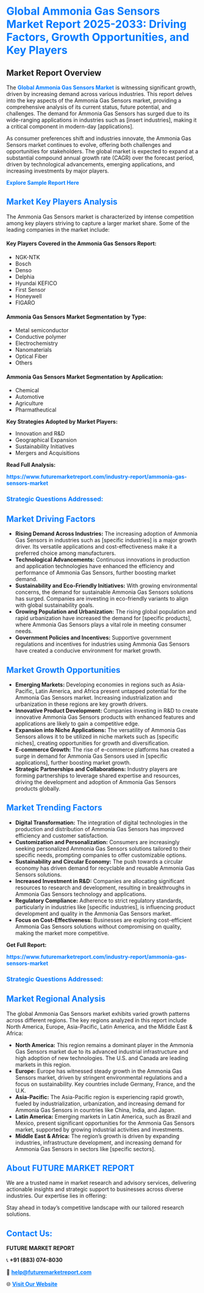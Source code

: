 <h1 style="color: #007BFF;">Global Ammonia Gas Sensors Market Report 2025-2033: Driving Factors, Growth Opportunities, and Key Players</h1>

<section id="overview">
<h2>Market Report Overview</h2>
<p>The <a href="https://www.futuremarketreport.com/industry-report/ammonia-gas-sensors-market" style="color: #007BFF; text-decoration: none;"><strong>Global Ammonia Gas Sensors Market</strong></a> is witnessing significant growth, driven by increasing demand across various industries. This report delves into the key aspects of the Ammonia Gas Sensors market, providing a comprehensive analysis of its current status, future potential, and challenges. The demand for Ammonia Gas Sensors has surged due to its wide-ranging applications in industries such as [insert industries], making it a critical component in modern-day [applications].</p>
<p>As consumer preferences shift and industries innovate, the Ammonia Gas Sensors market continues to evolve, offering both challenges and opportunities for stakeholders. The global market is expected to expand at a substantial compound annual growth rate (CAGR) over the forecast period, driven by technological advancements, emerging applications, and increasing investments by major players.</p>
</section>

<section id="overview">
<p><a href="https://www.futuremarketreport.com/request-sample/reportId=86266" style="color: #007BFF; text-decoration: none;"><strong>Explore Sample Report Here</strong></a></p>
</section>

<section id="key-players">
<h2 style="color: #007BFF;">Market Key Players Analysis</h2>
<p>The Ammonia Gas Sensors market is characterized by intense competition among key players striving to capture a larger market share. Some of the leading companies in the market include:</p>
<h4>Key Players Covered in the Ammonia Gas Sensors Report:</h4>
<ul><li>NGK-NTK</li><li>Bosch</li><li>Denso</li><li>Delphia</li><li>Hyundai KEFICO</li><li>First Sensor</li><li>Honeywell</li><li>FIGARO</li></ul>
<h4>Ammonia Gas Sensors Market Segmentation by Type:</h4>
<ul><li>Metal semiconductor</li><li>Conductive polymer</li><li>Electrochemistry</li><li>Nanomaterials</li><li>Optical Fiber</li><li>Others</li></ul>

<h4>Ammonia Gas Sensors Market Segmentation by Application:</h4>
<ul><li>Chemical</li><li>Automotive</li><li>Agriculture</li><li>Pharmatheutical</li></ul>
<p><strong>Key Strategies Adopted by Market Players:</strong></p>
<ul>
<li>Innovation and R&D</li>
<li>Geographical Expansion</li>
<li>Sustainability Initiatives</li>
<li>Mergers and Acquisitions</li>
</ul>
</section>

<section>
<p><strong>Read Full Analysis: </strong></p><a href="https://www.futuremarketreport.com/industry-report/ammonia-gas-sensors-market" style="color: #007BFF; text-decoration: none;"><strong>https://www.futuremarketreport.com/industry-report/ammonia-gas-sensors-market</strong></a>
<h3 style="color: #007BFF;">Strategic Questions Addressed:</h3>
</section>

<section id="driving-factors">
<h2 style="color: #007BFF;">Market Driving Factors</h2>
<ul>
<li><strong>Rising Demand Across Industries:</strong> The increasing adoption of Ammonia Gas Sensors in industries such as [specific industries] is a major growth driver. Its versatile applications and cost-effectiveness make it a preferred choice among manufacturers.</li>
<li><strong>Technological Advancements:</strong> Continuous innovations in production and application technologies have enhanced the efficiency and performance of Ammonia Gas Sensors, further boosting market demand.</li>
<li><strong>Sustainability and Eco-Friendly Initiatives:</strong> With growing environmental concerns, the demand for sustainable Ammonia Gas Sensors solutions has surged. Companies are investing in eco-friendly variants to align with global sustainability goals.</li>
<li><strong>Growing Population and Urbanization:</strong> The rising global population and rapid urbanization have increased the demand for [specific products], where Ammonia Gas Sensors plays a vital role in meeting consumer needs.</li>
<li><strong>Government Policies and Incentives:</strong> Supportive government regulations and incentives for industries using Ammonia Gas Sensors have created a conducive environment for market growth.</li>
</ul>
</section>

<section id="growth-opportunities">
<h2 style="color: #007BFF;">Market Growth Opportunities</h2>
<ul>
<li><strong>Emerging Markets:</strong> Developing economies in regions such as Asia-Pacific, Latin America, and Africa present untapped potential for the Ammonia Gas Sensors market. Increasing industrialization and urbanization in these regions are key growth drivers.</li>
<li><strong>Innovative Product Development:</strong> Companies investing in R&D to create innovative Ammonia Gas Sensors products with enhanced features and applications are likely to gain a competitive edge.</li>
<li><strong>Expansion into Niche Applications:</strong> The versatility of Ammonia Gas Sensors allows it to be utilized in niche markets such as [specific niches], creating opportunities for growth and diversification.</li>
<li><strong>E-commerce Growth:</strong> The rise of e-commerce platforms has created a surge in demand for Ammonia Gas Sensors used in [specific applications], further boosting market growth.</li>
<li><strong>Strategic Partnerships and Collaborations:</strong> Industry players are forming partnerships to leverage shared expertise and resources, driving the development and adoption of Ammonia Gas Sensors products globally.</li>
</ul>
</section>

<section id="trending-factors">
<h2 style="color: #007BFF;">Market Trending Factors</h2>
<ul>
<li><strong>Digital Transformation:</strong> The integration of digital technologies in the production and distribution of Ammonia Gas Sensors has improved efficiency and customer satisfaction.</li>
<li><strong>Customization and Personalization:</strong> Consumers are increasingly seeking personalized Ammonia Gas Sensors solutions tailored to their specific needs, prompting companies to offer customizable options.</li>
<li><strong>Sustainability and Circular Economy:</strong> The push towards a circular economy has driven demand for recyclable and reusable Ammonia Gas Sensors solutions.</li>
<li><strong>Increased Investment in R&D:</strong> Companies are allocating significant resources to research and development, resulting in breakthroughs in Ammonia Gas Sensors technology and applications.</li>
<li><strong>Regulatory Compliance:</strong> Adherence to strict regulatory standards, particularly in industries like [specific industries], is influencing product development and quality in the Ammonia Gas Sensors market.</li>
<li><strong>Focus on Cost-Effectiveness:</strong> Businesses are exploring cost-efficient Ammonia Gas Sensors solutions without compromising on quality, making the market more competitive.</li>
</ul>
</section>

<section>
<p><strong>Get Full Report: </strong></p><a href="https://www.futuremarketreport.com/industry-report/ammonia-gas-sensors-market" style="color: #007BFF; text-decoration: none;"><strong>https://www.futuremarketreport.com/industry-report/ammonia-gas-sensors-market</strong></a>
<h3 style="color: #007BFF;">Strategic Questions Addressed:</h3>
</section>


<section id="regional-analysis">
<h2 style="color: #007BFF;">Market Regional Analysis</h2>
<p>The global Ammonia Gas Sensors market exhibits varied growth patterns across different regions. The key regions analyzed in this report include North America, Europe, Asia-Pacific, Latin America, and the Middle East & Africa:</p>
<ul>
<li><strong>North America:</strong> This region remains a dominant player in the Ammonia Gas Sensors market due to its advanced industrial infrastructure and high adoption of new technologies. The U.S. and Canada are leading markets in this region.</li>
<li><strong>Europe:</strong> Europe has witnessed steady growth in the Ammonia Gas Sensors market, driven by stringent environmental regulations and a focus on sustainability. Key countries include Germany, France, and the U.K.</li>
<li><strong>Asia-Pacific:</strong> The Asia-Pacific region is experiencing rapid growth, fueled by industrialization, urbanization, and increasing demand for Ammonia Gas Sensors in countries like China, India, and Japan.</li>
<li><strong>Latin America:</strong> Emerging markets in Latin America, such as Brazil and Mexico, present significant opportunities for the Ammonia Gas Sensors market, supported by growing industrial activities and investments.</li>
<li><strong>Middle East & Africa:</strong> The region’s growth is driven by expanding industries, infrastructure development, and increasing demand for Ammonia Gas Sensors in sectors like [specific sectors].</li>
</ul>
</section>

<footer>
<h2 style="color: #007BFF;">About FUTURE MARKET REPORT</h2>
<p>We are a trusted name in market research and advisory services, delivering actionable insights and strategic support to businesses across diverse industries. Our expertise lies in offering:</p>

<p>Stay ahead in today’s competitive landscape with our tailored research solutions.</p>

<h2 style="color: #007BFF;">Contact Us:</h2>
<p><strong>FUTURE MARKET REPORT</strong></p>
<p>📞 <strong>+91 (883) 074-8030</strong></p>
<p>📧 <strong><a href="mailto:help@futuremarketreport.com" style="color: #007BFF;">help@futuremarketreport.com</a></strong></p>
<p>🌐 <strong><a href="https://www.futuremarketreport.com/" style="color: #007BFF;">Visit Our Website</a></strong></p>
</footer>